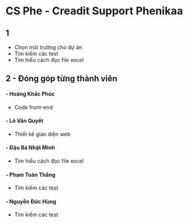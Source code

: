 # CS Phe - Creadit Support Phenikaa

## 1
- Chọn môi trường cho dự án
- Tìm kiếm các test
- Tìm hiểu cách đọc file excel

## 2 - Đóng góp từng thành viên

#### - Hoàng Khắc Phúc
- Code front-end

#### - Lò Văn Quyết
- Thiết kế giao diện web

#### - Đậu Bá Nhật Minh
- Tìm hiểu cách đọc file excel

#### - Phạm Toàn Thắng
- Tìm kiếm các test.

#### - Nguyễn Đức Hùng
- Tìm kiếm các test



